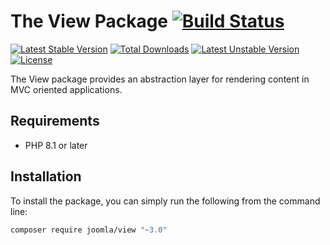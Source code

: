 # The View Package [![Build Status](https://ci.joomla.org/api/badges/joomla-framework/view/status.svg?ref=refs/heads/3.x-dev)](https://ci.joomla.org/joomla-framework/view)

[![Latest Stable Version](https://poser.pugx.org/joomla/view/v/stable)](https://packagist.org/packages/joomla/view)
[![Total Downloads](https://poser.pugx.org/joomla/view/downloads)](https://packagist.org/packages/joomla/view)
[![Latest Unstable Version](https://poser.pugx.org/joomla/view/v/unstable)](https://packagist.org/packages/joomla/view)
[![License](https://poser.pugx.org/joomla/view/license)](https://packagist.org/packages/joomla/view)

The View package provides an abstraction layer for rendering content in MVC oriented applications.

## Requirements

* PHP 8.1 or later

## Installation

To install the package, you can simply run the following from the command line:
           
```sh
composer require joomla/view "~3.0"
```
